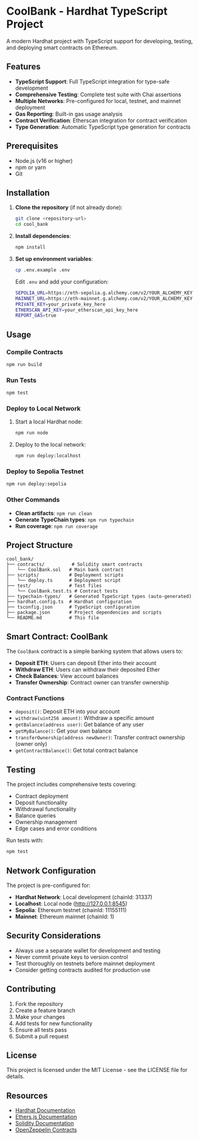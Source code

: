 # CoolBank - Hardhat TypeScript Project

A modern Hardhat project with TypeScript support for developing, testing, and deploying smart contracts on Ethereum.

## Features

- **TypeScript Support**: Full TypeScript integration for type-safe development
- **Comprehensive Testing**: Complete test suite with Chai assertions
- **Multiple Networks**: Pre-configured for local, testnet, and mainnet deployment
- **Gas Reporting**: Built-in gas usage analysis
- **Contract Verification**: Etherscan integration for contract verification
- **Type Generation**: Automatic TypeScript type generation for contracts

## Prerequisites

- Node.js (v16 or higher)
- npm or yarn
- Git

## Installation

1. **Clone the repository** (if not already done):
   ```bash
   git clone <repository-url>
   cd cool_bank
   ```

2. **Install dependencies**:
   ```bash
   npm install
   ```

3. **Set up environment variables**:
   ```bash
   cp .env.example .env
   ```
   
   Edit `.env` and add your configuration:
   ```bash
   SEPOLIA_URL=https://eth-sepolia.g.alchemy.com/v2/YOUR_ALCHEMY_KEY
   MAINNET_URL=https://eth-mainnet.g.alchemy.com/v2/YOUR_ALCHEMY_KEY
   PRIVATE_KEY=your_private_key_here
   ETHERSCAN_API_KEY=your_etherscan_api_key_here
   REPORT_GAS=true
   ```

## Usage

### Compile Contracts

```bash
npm run build
```

### Run Tests

```bash
npm test
```

### Deploy to Local Network

1. Start a local Hardhat node:
   ```bash
   npm run node
   ```

2. Deploy to the local network:
   ```bash
   npm run deploy:localhost
   ```

### Deploy to Sepolia Testnet

```bash
npm run deploy:sepolia
```

### Other Commands

- **Clean artifacts**: `npm run clean`
- **Generate TypeChain types**: `npm run typechain`
- **Run coverage**: `npm run coverage`

## Project Structure

```
cool_bank/
├── contracts/          # Solidity smart contracts
│   └── CoolBank.sol   # Main bank contract
├── scripts/           # Deployment scripts
│   └── deploy.ts      # Deployment script
├── test/              # Test files
│   └── CoolBank.test.ts # Contract tests
├── typechain-types/   # Generated TypeScript types (auto-generated)
├── hardhat.config.ts  # Hardhat configuration
├── tsconfig.json      # TypeScript configuration
├── package.json       # Project dependencies and scripts
└── README.md          # This file
```

## Smart Contract: CoolBank

The `CoolBank` contract is a simple banking system that allows users to:

- **Deposit ETH**: Users can deposit Ether into their account
- **Withdraw ETH**: Users can withdraw their deposited Ether
- **Check Balances**: View account balances
- **Transfer Ownership**: Contract owner can transfer ownership

### Contract Functions

- `deposit()`: Deposit ETH into your account
- `withdraw(uint256 amount)`: Withdraw a specific amount
- `getBalance(address user)`: Get balance of any user
- `getMyBalance()`: Get your own balance
- `transferOwnership(address newOwner)`: Transfer contract ownership (owner only)
- `getContractBalance()`: Get total contract balance

## Testing

The project includes comprehensive tests covering:

- Contract deployment
- Deposit functionality
- Withdrawal functionality
- Balance queries
- Ownership management
- Edge cases and error conditions

Run tests with:
```bash
npm test
```

## Network Configuration

The project is pre-configured for:

- **Hardhat Network**: Local development (chainId: 31337)
- **Localhost**: Local node (http://127.0.0.1:8545)
- **Sepolia**: Ethereum testnet (chainId: 11155111)
- **Mainnet**: Ethereum mainnet (chainId: 1)

## Security Considerations

- Always use a separate wallet for development and testing
- Never commit private keys to version control
- Test thoroughly on testnets before mainnet deployment
- Consider getting contracts audited for production use

## Contributing

1. Fork the repository
2. Create a feature branch
3. Make your changes
4. Add tests for new functionality
5. Ensure all tests pass
6. Submit a pull request

## License

This project is licensed under the MIT License - see the LICENSE file for details.

## Resources

- [Hardhat Documentation](https://hardhat.org/docs)
- [Ethers.js Documentation](https://docs.ethers.org/)
- [Solidity Documentation](https://docs.soliditylang.org/)
- [OpenZeppelin Contracts](https://openzeppelin.com/contracts/)
